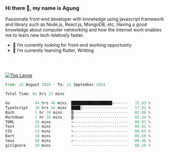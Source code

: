 ### Hi there 👋, my name is Agung
Passionate front-end developer with knowledge using javascript framework and library such as Node.js, React.js, MongoDB, etc. Having a good knowledge about computer networking and how the internet work enables me to learn new tech relatively faster.

<!--
**agungfir98/agungfir98** is a ✨ _special_ ✨ repository because its `README.md` (this file) appears on your GitHub profile.
-->

- 🔭 I’m currently looking for front-end working opportunity
- 🌱 I’m currently learning flutter, Writting
<br/>
<br/>

[![Top Langs](https://github-readme-stats.vercel.app/api/top-langs/?username=agungfir98&langs_count=5)](https://github.com/anuraghazra/github-readme-stats)

<!--START_SECTION:waka-->

```rust
From: 22 August 2024 - To: 21 September 2024

Total Time: 61 hrs 23 mins

Go           44 hrs 46 mins  ██████████████████>------   72.93 %
TypeScript   10 hrs 56 mins  ████░--------------------   17.81 %
Bash         1 hr 39 mins    ▒------------------------   02.69 %
Markdown     1 hr 26 mins    ▒------------------------   02.34 %
TOML         35 mins         >------------------------   00.97 %
Text         33 mins         >------------------------   00.91 %
CSS          23 mins         >------------------------   00.65 %
Dart         18 mins         >------------------------   00.50 %
tmux         16 mins         >------------------------   00.46 %
gitignore    10 mins         -------------------------   00.29 %
```

<!--END_SECTION:waka-->
